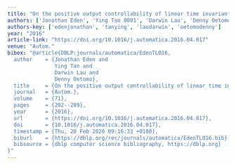 ```yaml
---
title: "On the positive output controllability of linear time invariant systems"
authors: ['Jonathan Eden', 'Ying Tan 0001', 'Darwin Lau', 'Denny Oetomo']
authors-key: ['edenjonathan', 'tanying', 'laudarwin', 'oetomodenny']
year: "2016"
article-link: "https://doi.org/10.1016/j.automatica.2016.04.017"
venue: "Autom."
bibex: "@article{DBLP:journals/automatica/EdenTLO16,
  author    = {Jonathan Eden and
               Ying Tan and
               Darwin Lau and
               Denny Oetomo},
  title     = {On the positive output controllability of linear time invariant systems},
  journal   = {Autom.},
  volume    = {71},
  pages     = {202--209},
  year      = {2016},
  url       = {https://doi.org/10.1016/j.automatica.2016.04.017},
  doi       = {10.1016/j.automatica.2016.04.017},
  timestamp = {Thu, 20 Feb 2020 09:16:33 +0100},
  biburl    = {https://dblp.org/rec/journals/automatica/EdenTLO16.bib},
  bibsource = {dblp computer science bibliography, https://dblp.org}
}"
---
```


